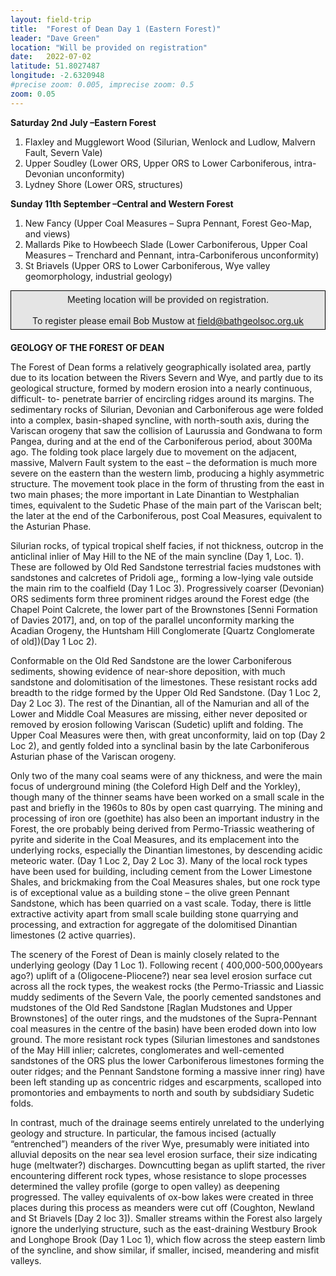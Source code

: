 ```yaml
---
layout: field-trip
title:  "Forest of Dean Day 1 (Eastern Forest)"
leader: "Dave Green"
location: "Will be provided on registration"
date:   2022-07-02
latitude: 51.8027487
longitude: -2.6320948
#precise zoom: 0.005, imprecise zoom: 0.5
zoom: 0.05
---
```

<strong>Saturday 2nd July –Eastern Forest</strong>
1. Flaxley and Mugglewort Wood (Silurian, Wenlock and Ludlow, Malvern Fault, Severn Vale)
2. Upper Soudley (Lower ORS, Upper ORS to Lower Carboniferous, intra-Devonian
unconformity)
3. Lydney Shore (Lower ORS, structures)

<strong>Sunday 11th September –Central and Western Forest</strong>
1.	New Fancy (Upper Coal Measures – Supra Pennant, Forest Geo-Map, and views)
2.	Mallards Pike to Howbeech Slade (Lower Carboniferous, Upper Coal Measures – Trenchard and Pennant, intra-Carboniferous unconformity)
3.	St Briavels (Upper ORS to Lower Carboniferous, Wye valley geomorphology, industrial geology)

<div style="    border: 1px solid black;
    padding: 5px;
    background-color: #e5e5e5;
    max-width: 600px;
    text-align: center;
    margin: auto; margin-bottom: 20px;">Meeting location will be provided on registration.<br><br>To register please email Bob Mustow at <a href="mailto:field@bathgeolsoc.org.uk">field@bathgeolsoc.org.uk</a></div>


<strong>GEOLOGY OF THE FOREST OF DEAN</strong>

The Forest of Dean forms a relatively geographically isolated area, partly due to its location between the Rivers Severn and Wye, and partly due to its geological structure, formed by modern erosion into a nearly continuous, difficult- to- penetrate barrier of encircling ridges around its margins. The sedimentary rocks of Silurian, Devonian and Carboniferous age were folded into a complex, basin-shaped syncline, with north-south axis, during the Variscan orogeny that saw the collision of Laurussia and Gondwana to form Pangea, during and at the end of the Carboniferous period, about 300Ma ago. The folding took place largely due to movement on the adjacent, massive, Malvern Fault system to the east – the deformation is much more severe on the eastern than the western limb, producing a highly asymmetric structure. The movement took place in the form of thrusting from the east in two main phases; the more important in Late Dinantian to Westphalian times, equivalent to the Sudetic Phase of the main part of the Variscan belt; the later at the end of the Carboniferous, post Coal Measures, equivalent to the Asturian Phase.

Silurian rocks, of typical tropical shelf facies, if not thickness, outcrop in the anticlinal inlier of May Hill to the NE of the main syncline (Day 1, Loc. 1). These are followed by Old Red Sandstone terrestrial facies mudstones with sandstones and calcretes of Pridoli age,, forming a low-lying vale outside the main rim to the coalfield (Day 1 Loc 3). Progressively coarser (Devonian) ORS sediments form three prominent ridges around the Forest edge (the Chapel Point Calcrete, the lower part of the Brownstones [Senni Formation of Davies 2017], and, on top of the parallel unconformity marking the Acadian Orogeny, the Huntsham Hill Conglomerate [Quartz Conglomerate of old])(Day 1 Loc 2). 

Conformable on the Old Red Sandstone are the lower Carboniferous sediments, showing evidence of near-shore deposition, with much sandstone and dolomitisation of the limestones. These resistant rocks add breadth to the ridge formed by the Upper Old Red Sandstone. (Day 1 Loc 2, Day 2 Loc 3). The rest of the Dinantian, all of the Namurian and all of the Lower and Middle Coal Measures are missing, either never deposited or removed by erosion following Variscan (Sudetic) uplift and folding. The Upper Coal Measures were then, with great unconformity, laid on top (Day 2 Loc 2), and gently folded into a synclinal basin by the late Carboniferous Asturian phase of the Variscan orogeny.

Only two of the many coal seams were of any thickness, and were the main focus of underground mining (the Coleford High Delf and the Yorkley), though many of the thinner seams have been worked on a small scale in the past and briefly in the 1960s to 80s by open cast quarrying. The mining and processing of iron ore (goethite) has also been an important industry in the Forest, the ore probably being derived from Permo-Triassic weathering of pyrite and siderite in the Coal Measures, and its emplacement into the underlying rocks, especially the Dinantian limestones, by descending acidic meteoric water. (Day 1 Loc 2, Day 2 Loc 3). Many of the local rock types have been used for building, including cement from the Lower Limestone Shales, and brickmaking from the Coal Measures shales, but one rock type is of exceptional value as a building stone – the olive green Pennant Sandstone, which has been quarried on a vast scale. Today, there is little extractive activity apart from small scale building stone quarrying and processing, and extraction for aggregate of the dolomitised Dinantian limestones (2 active quarries).

The scenery of the Forest of Dean is mainly closely related to the underlying geology (Day 1 Loc 1). Following recent ( 400,000-500,000years ago?) uplift of a (Oligocene-Pliocene?) near sea level erosion surface cut across all the rock types, the weakest rocks (the Permo-Triassic and Liassic muddy sediments of the Severn Vale, the poorly cemented sandstones and mudstones of the Old Red Sandstone [Raglan Mudstones and Upper Brownstones] of the outer rings, and the mudstones of the Supra-Pennant coal measures in the centre of the basin) have been eroded down into low ground. The more resistant rock types (Silurian limestones and sandstones of the May Hill inlier; calcretes, conglomerates and well-cemented sandstones of the ORS plus the lower Carboniferous limestones forming the outer ridges; and the Pennant Sandstone forming a massive inner ring) have been left standing up as concentric ridges and escarpments, scalloped into promontories and embayments to north and south by subdsidiary Sudetic folds. 

In contrast, much of the drainage seems entirely unrelated to the underlying geology and structure. In particular, the famous incised (actually “entrenched”) meanders of the river Wye, presumably were initiated into alluvial deposits on the near sea level erosion surface, their size indicating huge (meltwater?) discharges. Downcutting began as uplift started, the river encountering different rock types, whose resistance to slope processes determined the valley profile (gorge to open valley) as deepening progressed. The valley equivalents of ox-bow lakes were created in three places during this process as meanders were cut off (Coughton, Newland and St Briavels [Day 2 loc 3]). Smaller streams within the Forest also largely ignore the underlying structure, such as the east-draining Westbury Brook and Longhope Brook (Day 1 Loc 1), which flow across the steep eastern limb of the syncline, and show similar, if smaller, incised, meandering and misfit valleys.